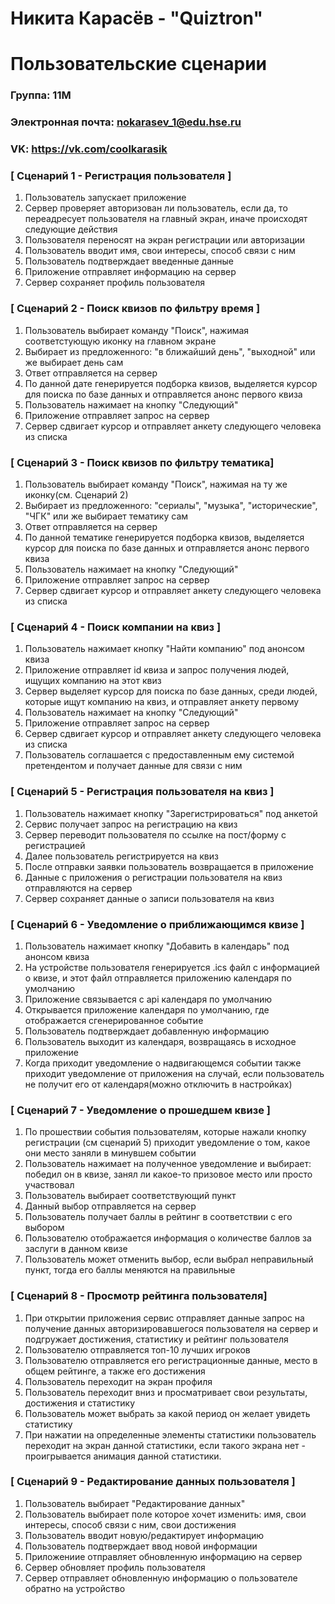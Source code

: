 # Никита Карасёв - "Quiztron"
# Пользовательские сценарии

### Группа: 11М
### Электронная почта: nokarasev_1@edu.hse.ru
### VK: https://vk.com/coolkarasik

### [ Сценарий 1 - Регистрация пользователя ]
1. Пользователь запускает приложение
2. Сервер проверяет авторизован ли пользователь, если да, то переадресует пользователя на главный экран, иначе происходят следующие действия
3. Пользователя переносят на экран регистрации или авторизации
4. Пользователь вводит имя, свои интересы, способ связи с ним
5. Пользователь подтверждает введенные данные
6. Приложение отправляет информацию на сервер
7. Сервер сохраняет профиль пользователя

### [ Сценарий 2 - Поиск квизов по фильтру время ]
1. Пользователь выбирает команду "Поиск", нажимая соответстующую иконку на главном экране
2. Выбирает из предложенного: "в ближайший день", "выходной" или же выбирает день сам
3. Ответ отправляется на сервер
4. По данной дате генерируется подборка квизов, выделяется курсор для поиска по базе данных и отправляется анонс первого квиза
5. Пользователь нажимает на кнопку "Следующий"
6. Приложение отправляет запрос на сервер
7. Сервер сдвигает курсор и отправляет анкету следующего человека из списка

### [ Сценарий 3 - Поиск квизов по фильтру тематика]
1. Пользователь выбирает команду "Поиск", нажимая на ту же иконку(см. Сценарий 2)
2. Выбирает из предложенного: "сериалы", "музыка", "исторические", "ЧГК" или же выбирает тематику сам
3. Ответ отправляется на сервер
4. По данной тематике генерируется подборка квизов, выделяется курсор для поиска по базе данных и отправляется анонс первого квиза
5. Пользователь нажимает на кнопку "Следующий"
6. Приложение отправляет запрос на сервер
7. Сервер сдвигает курсор и отправляет анкету следующего человека из списка

### [ Сценарий 4 - Поиск компании на квиз ]
1. Пользователь нажимает кнопку "Найти компанию" под анонсом квиза
2. Приложение отправляет id квиза и запрос получения людей, ищущих компанию на этот квиз
3. Сервер выделяет курсор для поиска по базе данных, среди людей, которые ищут компанию на квиз, и отправляет анкету первому
4. Пользователь нажимает на кнопку "Следующий"
5. Приложение отправляет запрос на сервер
6. Сервер сдвигает курсор и отправляет анкету следующего человека из списка
7. Пользователь соглашается с предоставленным ему системой претендентом и получает данные для связи с ним

### [ Сценарий 5 - Регистрация пользователя на квиз ]
1. Пользователь нажимает кнопку "Зарегистрироваться" под анкетой
2. Сервис получает запрос на регистрацию на квиз
3. Сервер переводит пользователя по ссылке на пост/форму с регистрацией
4. Далее пользователь регистрируется на квиз
5. После отправки заявки пользователь возвращается в приложение
6. Данные с приложения о регистрации пользователя на квиз отправляются на сервер
7. Сервер сохраняет данные о записи пользователя на квиз

### [ Сценарий 6 - Уведомление о приближающимся квизе ]
1. Пользователь нажимает кнопку "Добавить в календарь" под анонсом квиза
2. На устройстве пользователя генерируется .ics файл с информацией о квизе, и этот файл отправляется приложению календаря по умолчанию
3. Приложение связывается с api календаря по умолчанию
4. Открывается приложение календаря по умолчанию, где отображается сгенерированное событие
5. Пользователь подтверждает добавленную информацию
6. Пользователь выходит из календаря, возвращаясь в исходное приложение
7. Когда приходит уведомление о надвигающемся событии также приходит уведомление от приложения на случай, если пользователь не получит его от календаря(можно отключить в настройках)

### [ Сценарий 7 - Уведомление о прошедшем квизе ]
1. По прошествии события пользователям, которые нажали кнопку регистрации (см сценарий 5) приходит уведомление о том, какое они место заняли в минувшем событии
2. Пользователь нажимает на полученное уведомление и выбирает: победил он в квизе, занял ли какое-то призовое место или просто участвовал
3. Пользователь выбирает соответствующий пункт
4. Данный выбор отправляется на сервер
5. Пользователь получает баллы в рейтинг в соответствии с его выбором
6. Пользователю отображается информация о количестве баллов за заслуги в данном квизе
7. Пользователь может отменить выбор, если выбрал неправильный пункт, тогда его баллы меняются на правильные

### [ Сценарий 8 - Просмотр рейтинга пользователя]
1. При открытии приложения сервис отправляет данные запрос на получение данных авторизировавшегося пользователя на сервер и подгружает достижения, статистику и рейтинг пользователя  
2.  Пользователю отправляется топ-10 лучших игроков 
3. Пользователю отправляется его регистрационные данные, место в общем рейтинге, а также его достижения
4. Пользователь переходит на экран профиля
5. Пользователь переходит вниз и просматривает свои результаты, достижения и статистику
6. Пользователь может выбрать за какой период он желает увидеть статистику
7. При нажатии на определенные элементы статистики пользователь переходит на экран данной статистики, если такого экрана нет - проигрывается анимация данной статистики.

### [ Сценарий 9 - Редактирование данных пользователя ]
1. Пользователь выбирает "Редактирование данных" 
2. Пользователь выбирает поле которое хочет изменить: имя, свои интересы, способ связи с ним, свои достижения
3. Пользователь вводит новую/редактирует информацию
4. Пользователь подтверждает ввод новой информации
5. Приложениие отправляет обновленную информацию на сервер
6. Сервер обновляет профиль пользователя
7. Сервер отправляет обновленную информацию о пользователе обратно на устройство
